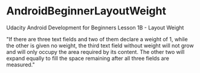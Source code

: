 # AndroidBeginnerLayoutWeight
Udacity Android Development for Beginners Lesson 1B - Layout Weight

"If there are three text fields and two of them declare a weight of 1, while the other is given no weight, the third text field without weight will not grow and will only occupy the area required by its content. The other two will expand equally to fill the space remaining after all three fields are measured."
